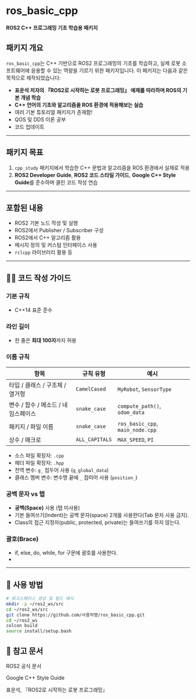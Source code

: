 # ros_basic_cpp

**ROS2 C++ 프로그래밍 기초 학습용 패키지**

## 패키지 개요

`ros_basic_cpp`는 C++ 기반으로 ROS2 프로그래밍의 기초를 학습하고, 실제 로봇 소프트웨어에 응용할 수 있는 역량을 기르기 위한 패키지입니다. 이 패키지는 다음과 같은 목적으로 제작되었습니다:

- **표운석 저자의 『ROS2로 시작하는 로봇 프로그래밍』 예제를 따라하며 ROS의 기본 개념 학습**
- **C++ 언어의 기초와 알고리즘을 ROS 환경에 적용해보는 실습**
- 여러 기본 튜토리얼 패키지가 존재함!
- QOS 및 DDS 이론 공부
- 코드 업데이트

---

## 패키지 목표

1. `cpp_study` 패키지에서 학습한 C++ 문법과 알고리즘을 ROS 환경에서 실제로 적용
2. **ROS2 Developer Guide**, **ROS2 코드 스타일 가이드**, **Google C++ Style Guide**를 준수하며 클린 코드 작성 연습

---

## 포함된 내용

- ROS2 기본 노드 작성 및 실행
- ROS2에서 Publisher / Subscriber 구성
- ROS2에서 C++ 알고리즘 활용
- 메시지 정의 및 커스텀 인터페이스 사용
- `rclcpp` 라이브러리 활용 등

---

## 🧑‍💻 코드 작성 가이드

### 기본 규칙

- C++14 표준 준수

### 라인 길이

- 한 줄은 **최대 100자**까지 허용

### 이름 규칙

| 항목                       | 규칙 유형        | 예시                             |
|----------------------------|------------------|----------------------------------|
| 타입 / 클래스 / 구조체 / 열거형 | `CamelCased`     | `MyRobot`, `SensorType`          |
| 변수 / 함수 / 메소드 / 네임스페이스 | `snake_case`     | `compute_path()`, `odom_data`    |
| 패키지 / 파일 이름           | `snake_case`     | `ros_basic_cpp`, `main_node.cpp` |
| 상수 / 매크로               | `ALL_CAPITALS`   | `MAX_SPEED`, `PI`                |

- 소스 파일 확장자: `.cpp`
- 헤더 파일 확장자: `.hpp`
- 전역 변수: `g_` 접두어 사용 (`g_global_data`)
- 클래스 멤버 변수: 변수명 끝에 `_` 접미어 사용 (`position_`)

### 공백 문자 vs 탭

- **공백(Space)** 사용 (탭 미사용)
- 기본 들여쓰기(Indent)는 공백 문자(space) 2개를 사용한다(Tab 문자 사용 금지).
- Class의 접근 지정자(public, protected, private)는 들여쓰기를 하지 않는다.

### 괄호(Brace)
- if, else, do, while, for 구문에 괄호를 사용한다.
- 
---

## 🚀 사용 방법

```bash
# 워크스페이스 생성 및 빌드 예시
mkdir -p ~/ros2_ws/src
cd ~/ros2_ws/src
git clone https://github.com/사용자명/ros_basic_cpp.git
cd ~/ros2_ws
colcon build
source install/setup.bash
```

## 📝 참고 문서
ROS2 공식 문서

Google C++ Style Guide

표운석, 『ROS2로 시작하는 로봇 프로그래밍』
